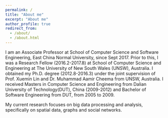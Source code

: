 ```yaml
---
permalink: /
title: "About me"
excerpt: "About me"
author_profile: true
redirect_from: 
  - /about/
  - /about.html
---
```


I am an Associate Professor at School of Computer Science and Software Engineering, East China Normal University, since Sept 2017. Prior to this, I was a Research Fellow (2016.2-2017.8) at School of Computer Science and Engineering at The University of New South Wales (UNSW), Australia. I obtained my Ph.D. degree (2012.8-2016.3) under the joint supervision of Prof. Xuemin Lin and Dr. Muhammad Aamir Cheema from UNSW, Australia. I received Masters in Computer Science and Engineering from Dalian University of Technology(DUT), China (2009-2012) and  Bachelor of Software Engineering from DUT, from 2005 to 2009. 

My current research focuses on big data processing and analysis, specifically on spatial data, graphs and social networks. 
 
